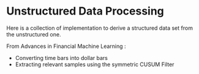 # Unstructured Data Processing
Here is a collection of implementation to derive a structured data set from the unstructured one.  

From Advances in Financial Machine Learning :  
- Converting time bars into dollar bars
- Extracting relevant samples using the symmetric CUSUM Filter
